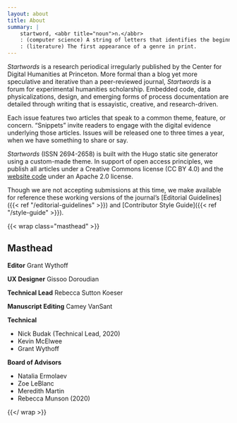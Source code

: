 ```yaml
---
layout: about
title: About
summary: |
    startword, <abbr title="noun">n.</abbr>
    : (computer science) A string of letters that identifies the beginning of a valid sequence in a specified language.
    : (literature) The first appearance of a genre in print.
---
```


*Startwords* is a research periodical irregularly published by the Center for Digital Humanities at Princeton. More formal than a blog yet more speculative and iterative than a peer-reviewed journal, *Startwords* is a forum for experimental humanities scholarship. Embedded code, data physicalizations, design, and emerging forms of process documentation are detailed through writing that is essayistic, creative, and research-driven.

Each issue features two articles that speak to a common theme, feature, or concern. “Snippets” invite readers to engage with the digital evidence underlying those articles. Issues will be released one to three times a year, when we have something to share or say.

*Startwords* (ISSN 2694-2658) is built with the Hugo static site generator using a custom-made theme. In support of open access principles, we publish all articles under a Creative Commons license (CC BY 4.0) and the [website code](https://github.com/Princeton-CDH/startwords) under an Apache 2.0 license.

Though we are not accepting submissions at this time, we make available for reference these working versions of the journal’s [Editorial Guidelines]({{< ref "/editorial-guidelines" >}}) and [Contributor Style Guide]({{< ref "/style-guide" >}}).

{{< wrap class="masthead" >}}

## Masthead

**Editor** Grant Wythoff

**UX Designer** Gissoo Doroudian

**Technical Lead** Rebecca Sutton Koeser

**Manuscript Editing** Camey VanSant

**Technical**
- Nick Budak (Technical Lead, 2020)
- Kevin McElwee
- Grant Wythoff

**Board of Advisors**

- Natalia Ermolaev
- Zoe LeBlanc
- Meredith Martin
- Rebecca Munson (2020)

{{</ wrap >}}